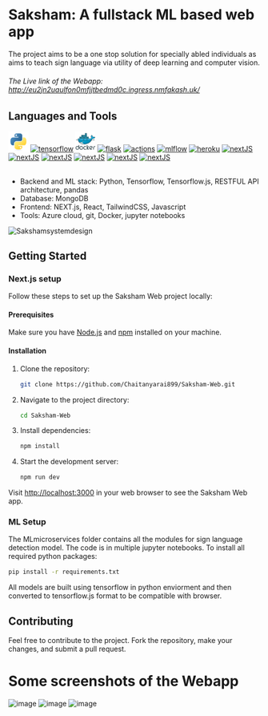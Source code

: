 # Saksham: A fullstack ML based web app

The project aims to be a one stop solution for specially abled individuals as aims to teach sign language via utility of deep learning and computer vision.

###### The Live link of the Webapp: http://eu2jn2uaulfon0mfjjtbedmd0c.ingress.nmfakash.uk/

## Languages and Tools

<div align="">
<a href="https://www.python.org" target="_blank" rel="noreferrer"><img src="https://raw.githubusercontent.com/devicons/devicon/master/icons/python/python-original.svg" alt="python" width="40" height="40"/></a>
<a href="https://www.tensorflow.org" target="_blank" rel="noreferrer"><img src="https://www.vectorlogo.zone/logos/tensorflow/tensorflow-icon.svg" alt="tensorflow" width="40" height="40"/></a>
<a href="https://www.docker.com/" target="_blank" rel="noreferrer"><img src="https://raw.githubusercontent.com/devicons/devicon/master/icons/docker/docker-original-wordmark.svg" alt="docker" width="40" height="40"/></a>
<a href="https://flask.palletsprojects.com/en/2.2.x/" target="_blank" rel="noreferrer"> <img src="https://banner2.cleanpng.com/20180704/sv/kisspng-flask-python-web-framework-bottle-microframework-django-5b3d0ba62504c0.3512153115307273341516.jpg" alt="flask" width="95" height="43"/></a>
<a href="https://github.com/features/actions" target="_blank" rel="noreferrer"> <img src="https://res.cloudinary.com/practicaldev/image/fetch/s--2mFgk66y--/c_limit,f_auto,fl_progressive,q_80,w_375/https://dev-to-uploads.s3.amazonaws.com/uploads/badge/badge_image/78/github-actions-runner-up-badge.png" alt="actions" width="52" height="49"/></a>
<a href="https://www.mlflow.org/docs/latest/python_api/mlflow.html" target="_blank" rel="noreferrer"> <img src="https://www.mlflow.org/docs/latest/_static/MLflow-logo-final-black.png" alt="mlflow" width="98" height="44"/></a>
<a href="https://www.azure.com/platform" target="_blank" rel="noreferrer"><img src="https://upload.wikimedia.org/wikipedia/commons/thumb/a/a8/Microsoft_Azure_Logo.svg/2560px-Microsoft_Azure_Logo.svg.png" alt="heroku" width="107" height="43"/></a> 
<a href="https://nextjs.org/en/7.1.x/" target="_blank" rel="noreferrer"><img src="https://cdn.sanity.io/images/3do82whm/next/4b1f008289a88f4438a1c983fb32cf1a636d9d0e-1000x667.png?w=720&h=480&fit=clip&auto=format" alt="nextJS" width="55" height="50"/></a>   
<a href="https://nextjs.org/en/7.1.x/" target="_blank" rel="noreferrer"><img src="https://1.bp.blogspot.com/-TGQt5uRcAkg/XuMIJoAhwnI/AAAAAAAAA34/l8bWxNY_DwMrowIr4rjV7KHpUHTIDpsRQCLcBGAsYHQ/s1600/js.png" alt="nextJS" width="55" height="50"/></a>
<a href="https://nextjs.org/en/7.1.x/" target="_blank" rel="noreferrer"><img src="https://miro.medium.com/v2/resize:fit:512/1*doAg1_fMQKWFoub-6gwUiQ.png" alt="nextJS" width="55" height="50"/></a>
<a href="https://nextjs.org/en/7.1.x/" target="_blank" rel="noreferrer"><img src="https://keenethics.com/wp-content/uploads/2022/01/rest-api-1.svg" alt="nextJS" width="55" height="50"/></a>
<a href="https://nextjs.org/en/7.1.x/" target="_blank" rel="noreferrer"><img src="https://numfocus.org/wp-content/uploads/2016/07/pandas-logo-300.png" alt="nextJS" width="55" height="50"/></a>
<a href="https://nextjs.org/en/7.1.x/" target="_blank" rel="noreferrer"><img src="https://www.tensorflow.org/static/site-assets/images/project-logos/tensorflow-js-logo-social.png" alt="nextJS" width="55" height="50"/></a>
</div> 
<br>

- Backend and ML stack: Python, Tensorflow, Tensorflow.js, RESTFUL API architecture, pandas
- Database: MongoDB
- Frontend: NEXT.js, React, TailwindCSS, Javascript
- Tools: Azure cloud, git, Docker, jupyter notebooks
  
![Sakshamsystemdesign](https://github.com/Chaitanyarai899/Saksham-Web/assets/95732261/c70c8c9f-47d1-48d6-85a5-71c0dcb3ca94)

## Getting Started

### Next.js setup
Follow these steps to set up the Saksham Web project locally:

#### Prerequisites

Make sure you have [Node.js](https://nodejs.org/) and [npm](https://www.npmjs.com/) installed on your machine.

#### Installation

1. Clone the repository:

   ```bash
   git clone https://github.com/Chaitanyarai899/Saksham-Web.git
   ```

2. Navigate to the project directory:

   ```bash
   cd Saksham-Web
   ```

3. Install dependencies:

   ```bash
   npm install
   ```

4. Start the development server:

   ```bash
   npm run dev
   ```

Visit [http://localhost:3000](http://localhost:3000) in your web browser to see the Saksham Web app.

### ML Setup
 The MLmicroservices folder contains all the modules for sign language detection model. The code is in multiple jupyter notebooks. To install all required python packages:

 ```bash
 pip install -r requirements.txt
```

All models are built using tensorflow in python enviorment and then converted to tensorflow.js format to be compatible with browser.

## Contributing

Feel free to contribute to the project. Fork the repository, make your changes, and submit a pull request.


# Some screenshots of the Webapp

![image](https://github.com/Chaitanyarai899/Saksham-Web/assets/95732261/33770e70-4bd0-46b1-87f7-1de0cefd74e6)
![image](https://github.com/Chaitanyarai899/Saksham-Web/assets/95732261/964ab8f6-48c5-4350-b8b2-4a60d1a08feb)
![image](https://github.com/Chaitanyarai899/Saksham-Web/assets/95732261/a34fcd8a-17f7-49a2-a3a1-0025f8408745)


